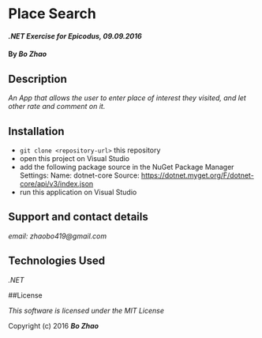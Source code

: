 # Place Search

#### _.NET Exercise for Epicodus, 09.09.2016_

#### By _**Bo Zhao**_

## Description

_An App that allows the user to enter place of interest they visited, and let other rate and comment on it._

## Installation

* `git clone <repository-url>` this repository
* open this project on Visual Studio
* add the following package source in the NuGet Package Manager Settings:
    Name: dotnet-core
    Source: https://dotnet.myget.org/F/dotnet-core/api/v3/index.json
* run this application on Visual Studio

## Support and contact details

_email: zhaobo419@gmail.com_

## Technologies Used

_.NET_

##License

*This software is licensed under the MIT License*

Copyright (c) 2016 **_Bo Zhao_**
